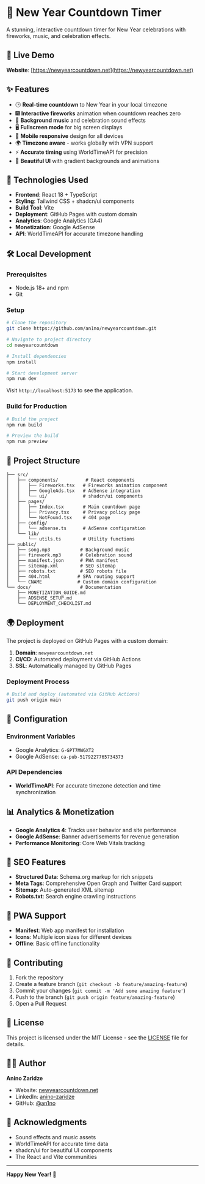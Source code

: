 # 🎉 New Year Countdown Timer

A stunning, interactive countdown timer for New Year celebrations with fireworks, music, and celebration effects.

## 🌟 Live Demo

**Website**: [https://newyearcountdown.net](https://newyearcountdown.net)

## ✨ Features

- 🕒 **Real-time countdown** to New Year in your local timezone
- 🎆 **Interactive fireworks** animation when countdown reaches zero
- 🎵 **Background music** and celebration sound effects
- 🖥️ **Fullscreen mode** for big screen displays
- 📱 **Mobile responsive** design for all devices
- 🌍 **Timezone aware** - works globally with VPN support
- ⚡ **Accurate timing** using WorldTimeAPI for precision
- 🎨 **Beautiful UI** with gradient backgrounds and animations

## 🚀 Technologies Used

- **Frontend**: React 18 + TypeScript
- **Styling**: Tailwind CSS + shadcn/ui components
- **Build Tool**: Vite
- **Deployment**: GitHub Pages with custom domain
- **Analytics**: Google Analytics (GA4)
- **Monetization**: Google AdSense
- **API**: WorldTimeAPI for accurate timezone handling

## 🛠️ Local Development

### Prerequisites
- Node.js 18+ and npm
- Git

### Setup

```bash
# Clone the repository
git clone https://github.com/an1no/newyearcountdown.git

# Navigate to project directory
cd newyearcountdown

# Install dependencies
npm install

# Start development server
npm run dev
```

Visit `http://localhost:5173` to see the application.

### Build for Production

```bash
# Build the project
npm run build

# Preview the build
npm run preview
```

## 📁 Project Structure

```
├── src/
│   ├── components/          # React components
│   │   ├── Fireworks.tsx   # Fireworks animation component
│   │   ├── GoogleAds.tsx   # AdSense integration
│   │   └── ui/             # shadcn/ui components
│   ├── pages/
│   │   ├── Index.tsx       # Main countdown page
│   │   ├── Privacy.tsx     # Privacy policy page
│   │   └── NotFound.tsx    # 404 page
│   ├── config/
│   │   └── adsense.ts      # AdSense configuration
│   └── lib/
│       └── utils.ts        # Utility functions
├── public/
│   ├── song.mp3           # Background music
│   ├── firework.mp3       # Celebration sound
│   ├── manifest.json      # PWA manifest
│   ├── sitemap.xml        # SEO sitemap
│   ├── robots.txt         # SEO robots file
│   ├── 404.html          # SPA routing support
│   └── CNAME             # Custom domain configuration
└── docs/                  # Documentation
    ├── MONETIZATION_GUIDE.md
    ├── ADSENSE_SETUP.md
    └── DEPLOYMENT_CHECKLIST.md
```

## 🌍 Deployment

The project is deployed on GitHub Pages with a custom domain:

1. **Domain**: `newyearcountdown.net`
2. **CI/CD**: Automated deployment via GitHub Actions
3. **SSL**: Automatically managed by GitHub Pages

### Deployment Process

```bash
# Build and deploy (automated via GitHub Actions)
git push origin main
```

## 🔧 Configuration

### Environment Variables
- Google Analytics: `G-GPT7MWGXT2`
- Google AdSense: `ca-pub-5179227765734373`

### API Dependencies
- **WorldTimeAPI**: For accurate timezone detection and time synchronization

## 📊 Analytics & Monetization

- **Google Analytics 4**: Tracks user behavior and site performance
- **Google AdSense**: Banner advertisements for revenue generation
- **Performance Monitoring**: Core Web Vitals tracking

## 🎯 SEO Features

- **Structured Data**: Schema.org markup for rich snippets
- **Meta Tags**: Comprehensive Open Graph and Twitter Card support
- **Sitemap**: Auto-generated XML sitemap
- **Robots.txt**: Search engine crawling instructions

## 📱 PWA Support

- **Manifest**: Web app manifest for installation
- **Icons**: Multiple icon sizes for different devices
- **Offline**: Basic offline functionality

## 🤝 Contributing

1. Fork the repository
2. Create a feature branch (`git checkout -b feature/amazing-feature`)
3. Commit your changes (`git commit -m 'Add some amazing feature'`)
4. Push to the branch (`git push origin feature/amazing-feature`)
5. Open a Pull Request

## 📄 License

This project is licensed under the MIT License - see the [LICENSE](LICENSE) file for details.

## 👨‍💻 Author

**Anino Zaridze**
- Website: [newyearcountdown.net](https://newyearcountdown.net)
- LinkedIn: [anino-zaridze](https://linkedin.com/in/anino-zaridze)
- GitHub: [@an1no](https://github.com/an1no)

## 🙏 Acknowledgments

- Sound effects and music assets
- WorldTimeAPI for accurate time data
- shadcn/ui for beautiful UI components
- The React and Vite communities

---

**Happy New Year!** 🎊
